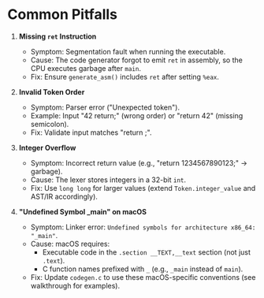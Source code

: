 # Common Pitfalls

1. **Missing `ret` Instruction**  
   - Symptom: Segmentation fault when running the executable.  
   - Cause: The code generator forgot to emit `ret` in assembly, so the CPU executes garbage after `main`.  
   - Fix: Ensure `generate_asm()` includes `ret` after setting `%eax`.  


2. **Invalid Token Order**  
   - Symptom: Parser error ("Unexpected token").  
   - Example: Input "42 return;" (wrong order) or "return 42" (missing semicolon).  
   - Fix: Validate input matches "return <integer>;".  


3. **Integer Overflow**  
   - Symptom: Incorrect return value (e.g., "return 1234567890123;" → garbage).  
   - Cause: The lexer stores integers in a 32-bit `int`.  
   - Fix: Use `long long` for larger values (extend `Token.integer_value` and AST/IR accordingly).  


4. **"Undefined Symbol _main" on macOS**  
   - Symptom: Linker error: `Undefined symbols for architecture x86_64: "_main"`.  
   - Cause: macOS requires:  
     - Executable code in the `.section __TEXT,__text` section (not just `.text`).  
     - C function names prefixed with `_` (e.g., `_main` instead of `main`).  
   - Fix: Update `codegen.c` to use these macOS-specific conventions (see walkthrough for examples).  
